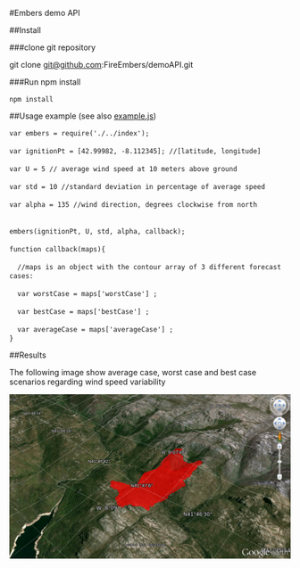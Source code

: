 #Embers demo API 

##Install

###clone git repository 

git clone git@github.com:FireEmbers/demoAPI.git

###Run npm install
```
npm install
```

##Usage example (see also [example.js](https://github.com/FireEmbers/demoAPI/blob/master/example/example.js))

```
var embers = require('./../index');

var ignitionPt = [42.99982, -8.112345]; //[latitude, longitude]

var U = 5 // average wind speed at 10 meters above ground

var std = 10 //standard deviation in percentage of average speed

var alpha = 135 //wind direction, degrees clockwise from north


embers(ignitionPt, U, std, alpha, callback);

function callback(maps){

  //maps is an object with the contour array of 3 different forecast cases:

  var worstCase = maps['worstCase'] ;

  var bestCase = maps['bestCase'] ;

  var averageCase = maps['averageCase'] ;
}

```

##Results

The following image show average case, worst case and best case scenarios regarding wind speed variability

![browserify!](https://github.com/FireEmbers/demoAPI/blob/master/example/embersDemo.png)

